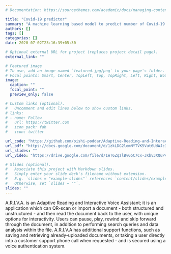 ```yaml
---
# Documentation: https://sourcethemes.com/academic/docs/managing-content/

title: "Covid-19 predictor"
summary: "A machine learning based model to predict number of Covid-19 cases in India"
authors: []
tags: []
categories: []
date: 2020-07-02T23:16:39+05:30

# Optional external URL for project (replaces project detail page).
external_link: ""

# Featured image
# To use, add an image named `featured.jpg/png` to your page's folder.
# Focal points: Smart, Center, TopLeft, Top, TopRight, Left, Right, BottomLeft, Bottom, BottomRight.
image:
  caption: ""
  focal_point: ""
  preview_only: false

# Custom links (optional).
#   Uncomment and edit lines below to show custom links.
# links:
# - name: Follow
#   url: https://twitter.com
#   icon_pack: fab
#   icon: twitter

url_code: "https://github.com/oishi-poddar/Adaptive-Reading-and-Interactive-Voice-Assistant"
url_pdf: "https://docs.google.com/document/d/1zkLDG2lomNYTVK5Vut6UdWJc3Nf2BaZlf6oESdUvKE4/edit?usp=sharing"
url_slides: ""
url_video: "https://drive.google.com/file/d/1eT6ZqzlBvGoC7Cx-JKbv3XQuPvjvSEx-/view?usp=sharing"

# Slides (optional).
#   Associate this project with Markdown slides.
#   Simply enter your slide deck's filename without extension.
#   E.g. `slides = "example-slides"` references `content/slides/example-slides.md`.
#   Otherwise, set `slides = ""`.
slides: ""
---
```

A.R.I.V.A. is an Adaptive Reading and Interactive Voice Assistant; it is an application which can QR-scan or import a document - both structured and unstructured - and then read the document back to the user, with unique options for interactivity. Users can pause, play, rewind and skip forward through the document, in addition to performing search queries and data analysis within the file. A.R.I.V.A has additional support functions, such as saving and retrieving already-uploaded documents, or taking a user directly into a customer support phone call when requested - and is secured using a voice authentication system.

